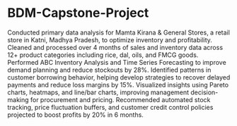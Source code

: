# BDM-Capstone-Project
Conducted primary data analysis for Mamta Kirana & General Stores, a retail store in Katni, Madhya Pradesh, to optimize inventory and
profitability.
Cleaned and processed over 4 months of sales and inventory data across 12+ product categories including rice, dal, oils, and FMCG
goods.
Performed ABC Inventory Analysis and Time Series Forecasting to improve demand planning and reduce stockouts by 28%.
Identified patterns in customer borrowing behavior, helping develop strategies to recover delayed payments and reduce loss margins by
15%.
Visualized insights using Pareto charts, heatmaps, and line/bar charts, improving management decision-making for procurement and
pricing.
Recommended automated stock tracking, price fluctuation buffers, and customer credit control policies projected to boost profits by
20% in 6 months.
